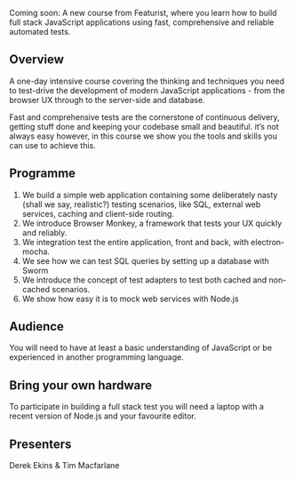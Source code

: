 Coming soon: A new course from Featurist, where you learn how to build full stack JavaScript applications using fast, comprehensive and reliable automated tests.

## Overview

A one-day intensive course covering the thinking and techniques you need to test-drive the development of modern JavaScript applications - from the browser UX through to the server-side and database.

Fast and comprehensive tests are the cornerstone of continuous delivery, getting stuff done and keeping your codebase small and beautiful. it’s not always easy however, in this course we show you the tools and skills you can use to achieve this.

## Programme

 1. We build a simple web application containing some deliberately nasty (shall we say, realistic?) testing scenarios, like SQL, external web services, caching and client-side routing.
 2. We introduce Browser Monkey, a framework that tests your UX quickly and reliably.
 3. We integration test the entire application, front and back, with electron-mocha.
 4. We see how we can test SQL queries by setting up a database with Sworm
 5. We introduce the concept of test adapters to test both cached and non-cached scenarios.
 6. We show how easy it is to mock web services with Node.js

## Audience

You will need to have at least a basic understanding of JavaScript or be experienced in another programming language.

## Bring your own hardware

To participate in building a full stack test you will need a laptop with a recent version of Node.js and your favourite editor.

## Presenters

Derek Ekins & Tim Macfarlane
